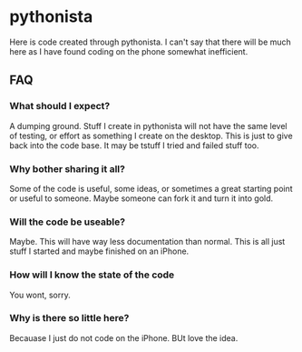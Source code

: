 # pythonista

Here is code created through pythonista.  I can't say that there will be much here as I have found coding on the phone somewhat inefficient.

## FAQ
### What should I expect?
A dumping ground.  Stuff I create in pythonista will not have the same level of testing, or effort as something I create on the desktop. This is just to give back into the code base.  It may be tstuff I tried and failed stuff too.

### Why bother sharing it all?
Some of the code is useful, some ideas, or sometimes a great starting point or useful to someone.  Maybe someone can fork it and turn it into gold.

### Will the code be useable?
Maybe.  This will have way less documentation than normal.  This is all just stuff I started and maybe finished on an iPhone.

### How will I know the state of the code
You wont, sorry.

### Why is there so little here?
Becauase I just do not code on the iPhone.  BUt love the idea.
